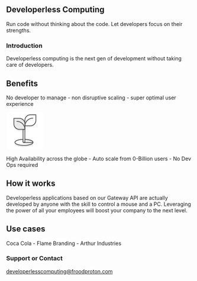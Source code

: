 ## Developerless Computing

Run code without thinking about the code. Let developers focus on their strengths.

### Introduction
Developerless computing is the next gen of development without taking care of developers. 

## Benefits
No developer to manage  -   non disruptive scaling  -   super optimal user experience

![](/100x100_benefit_green.png)


High Availability across the globe  -    Auto scale from 0-Billion users  -   No Dev Ops required     



## How it works
Developerless applications based on our Gateway API are actually developed by anyone with the skill to control a mouse and a PC. Leveraging the power of all your employees will boost your company to the next level. 

## Use cases
Coca Cola - Flame Branding - Arthur Industries 

### Support or Contact

developerlesscomputing@froodproton.com
